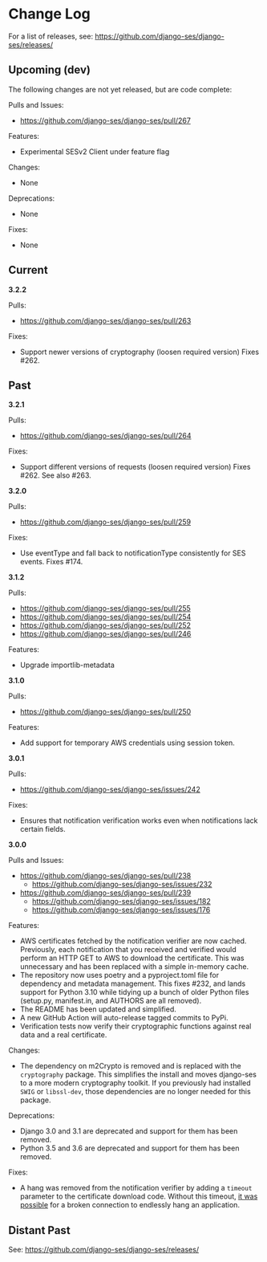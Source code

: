 # Change Log

For a list of releases, see: https://github.com/django-ses/django-ses/releases/

## Upcoming (dev)

The following changes are not yet released, but are code complete:

Pulls and Issues:
 - https://github.com/django-ses/django-ses/pull/267

Features:
- Experimental SESv2 Client under feature flag

Changes:
- None

Deprecations:
 - None

Fixes:
- None

## Current

**3.2.2**

Pulls:
  - https://github.com/django-ses/django-ses/pull/263

Fixes:
  - Support newer versions of cryptography (loosen required version)
    Fixes #262.

## Past

**3.2.1**

Pulls:
  - https://github.com/django-ses/django-ses/pull/264

Fixes:
  - Support different versions of requests (loosen required version)
    Fixes #262. See also #263.

**3.2.0**

Pulls:
  - https://github.com/django-ses/django-ses/pull/259

Fixes:
  - Use eventType and fall back to notificationType consistently for SES events.
    Fixes #174.


**3.1.2**

Pulls:
  - https://github.com/django-ses/django-ses/pull/255
  - https://github.com/django-ses/django-ses/pull/254
  - https://github.com/django-ses/django-ses/pull/252
  - https://github.com/django-ses/django-ses/pull/246


Features:
  - Upgrade importlib-metadata

**3.1.0**

Pulls:
  - https://github.com/django-ses/django-ses/pull/250

Features:
  - Add support for temporary AWS credentials using session token.

**3.0.1**

Pulls:
 - https://github.com/django-ses/django-ses/issues/242

Fixes:
 - Ensures that notification verification works even when notifications lack
   certain fields.

**3.0.0**

Pulls and Issues:
 - https://github.com/django-ses/django-ses/pull/238
   - https://github.com/django-ses/django-ses/issues/232
 - https://github.com/django-ses/django-ses/pull/239
   - https://github.com/django-ses/django-ses/issues/182
   - https://github.com/django-ses/django-ses/issues/176

Features:
 - AWS certificates fetched by the notification verifier are now cached. 
   Previously, each notification that you received and verified would perform 
   an HTTP GET to AWS to download the certificate. This was unnecessary and has
   been replaced with a simple in-memory cache.
 - The repository now uses poetry and a pyproject.toml file for dependency and 
   metadata management. This fixes #232, and lands support for Python 3.10 
   while tidying up a bunch of older Python files (setup.py, manifest.in, and 
   AUTHORS are all removed).
 - The README has been updated and simplified.
 - A new GitHub Action will auto-release tagged commits to PyPi.
 - Verification tests now verify their cryptographic functions against real 
   data and a real certificate.

Changes:
 - The dependency on m2Crypto is removed and is replaced with the
   `cryptography` package. This simplifies the install and moves django-ses to
   a more modern cryptography toolkit. If you previously had installed `SWIG` 
   or `libssl-dev`, those dependencies are no longer needed for this package.

Deprecations:
 - Django 3.0 and 3.1 are deprecated and support for them has been removed.
 - Python 3.5 and 3.6 are deprecated and support for them has been removed.

Fixes:
 - A hang was removed from the notification verifier by adding a `timeout`
   parameter to the certificate download code. Without this timeout, [it was 
   possible](https://github.com/psf/requests/issues/3070) for a broken 
   connection to endlessly hang an application. 

## Distant Past

See: https://github.com/django-ses/django-ses/releases/
